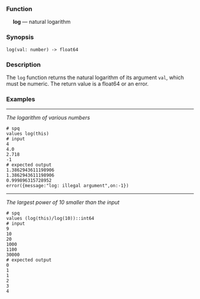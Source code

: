 ### Function

&emsp; **log** &mdash; natural logarithm

### Synopsis

```
log(val: number) -> float64
```

### Description

The `log` function returns the natural logarithm of its argument `val`, which
must be numeric.  The return value is a float64 or an error.

### Examples

---

_The logarithm of various numbers_

```mdtest-spq {data-layout="stacked"}
# spq
values log(this)
# input
4
4.0
2.718
-1
# expected output
1.3862943611198906
1.3862943611198906
0.999896315728952
error({message:"log: illegal argument",on:-1})
```

---

_The largest power of 10 smaller than the input_

```mdtest-spq
# spq
values (log(this)/log(10))::int64
# input
9
10
20
1000
1100
30000
# expected output
0
1
1
2
3
4
```
